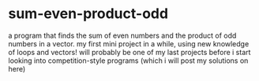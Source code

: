 # sum-even-product-odd
a program that finds the sum of even numbers and the product of odd numbers in a vector.
my first mini project in a while, using new knowledge of loops and vectors! will probably be one of my last projects before i start looking into competition-style programs (which i will post my solutions on here)
